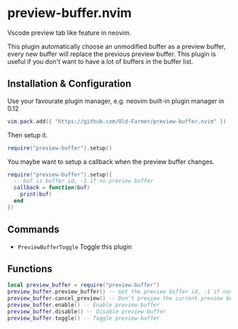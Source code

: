 # preview-buffer.nvim

Vscode preview tab like feature in neovim.

This plugin automatically choose an unmodified buffer as a preview buffer, every new buffer will replace the previous preview buffer. This plugin is useful if you don't want to have a lot of buffers in the buffer list.

## Installation & Configuration

Use your favourate plugin manager, e.g. neovim built-in plugin manager in 0.12

```lua
vim.pack.add({ "https://github.com/Old-Farmer/preview-buffer.nvim" })
```

Then setup it.

```lua
require("preview-buffer").setup()
```

You maybe want to setup a callback when the preview buffer changes.


```lua
require("preview-buffer").setup({
  -- buf is buffer id, -1 if no preview buffer
  callback = function(buf)
    print(buf)
  end
})
```

## Commands

- `PreviewBufferToggle` Toggle this plugin

## Functions

```lua
local preview_buffer = require("preview-buffer")
preview_buffer.preview_buffer() -- Get the preview buffer id, -1 if none
preview_buffer.cancel_preview() -- Don't preview the current preview buffer
preview_buffer.enable() -- Enable preview-buffer
preview_buffer.disable() -- Disable preview-buffer
preview_buffer.toggle() -- Toggle preview-buffer
```
